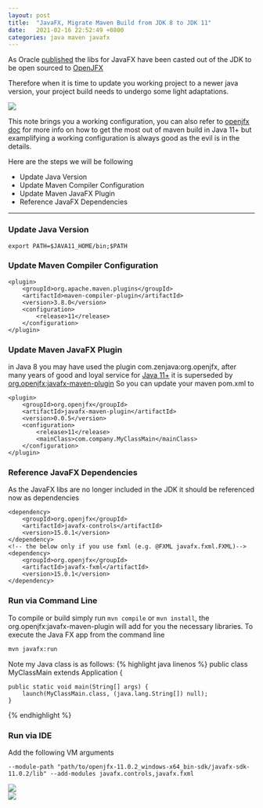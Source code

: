 ```yaml
---
layout: post
title:  "JavaFX, Migrate Maven Build from JDK 8 to JDK 11"
date:   2021-02-16 22:52:49 +0800
categories: java maven javafx
---
```

As Oracle [published][javafx-oracle] the libs for JavaFX have been casted out of the JDK to be open sourced to [OpenJFX][javafx-openjfx]

Therefore when it is time to update you working project to a newer java version, your project build needs to undergo some light adaptations.

<div class="row mt-3">
    <div class="col-sm mt-3 mt-md-0">
        <img class="img-fluid rounded z-depth-1" src="{{ site.baseurl }}/assets/img/2021-02-16-javafx.png">
    </div>
</div>


This note brings you a working configuration, you can also refer to [openjfx doc][javafx-maven] for more info on how to get the most out of maven build in Java 11+ but examplifying a working configuration is always good as the evil is in the details.

Here are the steps we will be following
<ul>
    <li>Update Java Version</li>
    <li>Update Maven Compiler Configuration</li>
    <li>Update Maven JavaFX Plugin</li>
    <li>Reference JavaFX Dependencies</li>
</ul>
<hr>

### Update Java Version
```
export PATH=$JAVA11_HOME/bin;$PATH
```

### Update Maven Compiler Configuration
```
<plugin>
	<groupId>org.apache.maven.plugins</groupId>
	<artifactId>maven-compiler-plugin</artifactId>
	<version>3.8.0</version>
	<configuration>
		<release>11</release>
	</configuration>
</plugin>
```

### Update Maven JavaFX Plugin
in Java 8 you may have used the plugin com.zenjava:org.openjfx, after many years of good and loyal service for [Java 11+][openjdk] it is superseded by [org.openjfx:javafx-maven-plugin][javafx-maven-plugin]
So you can update your maven pom.xml to
```
<plugin>
	<groupId>org.openjfx</groupId>
	<artifactId>javafx-maven-plugin</artifactId>
	<version>0.0.5</version>
	<configuration>
		<release>11</release>
		<mainClass>com.company.MyClassMain</mainClass>
	</configuration>
</plugin>
```

### Reference JavaFX Dependencies
As the JavaFX libs are no longer included in the JDK it should be referenced now as dependencies
```
<dependency>
	<groupId>org.openjfx</groupId>
	<artifactId>javafx-controls</artifactId>
	<version>15.0.1</version>
</dependency>
<!-- the below only if you use fxml (e.g. @FXML javafx.fxml.FXML)-->
<dependency>
	<groupId>org.openjfx</groupId>
	<artifactId>javafx-fxml</artifactId>
	<version>15.0.1</version>
</dependency>
```

### Run via Command Line
To compile or build simply run `mvn compile` or `mvn install`, the org.openjfx:javafx-maven-plugin will add for you the necessary libraries.
To execute the Java FX app from the command line
```bash
mvn javafx:run
```

Note my Java class is as follows:
{% highlight java linenos %}
public class MyClassMain extends Application {

    public static void main(String[] args) {
        launch(MyClassMain.class, (java.lang.String[]) null);
    }
{% endhighlight %}

### Run via IDE
Add the following VM arguments
```
--module-path "path/to/openjfx-11.0.2_windows-x64_bin-sdk/javafx-sdk-11.0.2/lib" --add-modules javafx.controls,javafx.fxml
```

<div class="row mt-3">
    <div class="col-sm mt-3 mt-md-0">
        <img class="img-fluid rounded z-depth-1" src="{{ site.baseurl }}/assets/img/2021-02-16-javafx-idea.png">
    </div>
</div>
<div class="row mt-3">
    <div class="col-sm mt-3 mt-md-0">
        <img class="img-fluid rounded z-depth-1" src="{{ site.baseurl }}/assets/img/2021-02-16-javafx-eclipse.png">
    </div>
</div>

[javafx-oracle]: <https://www.oracle.com/fr/java/technologies/javase/javafx-overview.html>
[javafx-openjfx]: <https://openjfx.io/>
[javafx-maven]:   <https://openjfx.io/openjfx-docs/#maven>
[javafx-maven-plugin]: <https://github.com/openjfx/javafx-maven-plugin>
[openjdk]: <https://openjdk.java.net/projects/jdk/11/>
